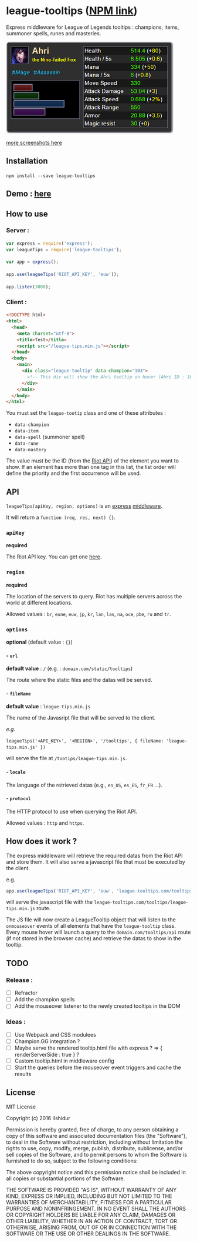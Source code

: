 # league-tooltips ([NPM link](https://www.npmjs.com/package/league-tooltips))

Express middleware for League of Legends tooltips : champions, items, summoner spells, runes and masteries.

![Champion tooltip](previews/champion.png)

[more screenshots here](PREVIEWS.md)

## Installation

`npm install --save league-tooltips`

## Demo : [here](https://tooltips.lol-item-sets-generator.org/)

## How to use

### Server :
```javascript
var express = require('express');
var leagueTips = require('league-tooltips');

var app = express();

app.use(leagueTips('RIOT_API_KEY', 'euw'));

app.listen(3000);
```

### Client :
```html
<!DOCTYPE html>
<html>
  <head>
    <meta charset="utf-8">
    <title>Test</title>
    <script src="/league-tips.min.js"></script>
  </head>
  <body>
    <main>
      <div class="league-tooltip" data-champion="103">
        <!-- This div will show the Ahri tooltip on hover (Ahri ID : 103) -->
      </div>
    </main>
  </body>
</html>
```

You must set the `league-tootip` class and one of these attributes :

* `data-champion`
* `data-item`
* `data-spell` (summoner spell)
* `data-rune`
* `data-mastery`

The value must be the ID (from the [Riot API](https://developer.riotgames.com/)) of the element you want to show. If an element has more than one tag in this list, the list order will define the priority and the first occurrence will be used.

## API

`leagueTips(apiKey, region, options)` is an [express](http://expressjs.com/) [middleware](http://expressjs.com/en/guide/using-middleware.html).

It will return a `function (req, res, next) {}`.

### `apiKey`

**required**

The Riot API key. You can get one [here](https://developer.riotgames.com/).

### `region`

**required**

The location of the servers to query.
Riot has multiple servers across the world at different locations.

Allowed values : `br`, `eune`, `euw`, `jp`, `kr`, `lan`, `las`, `na`, `oce`, `pbe`, `ru` and `tr`.

### `options`

**optional** (default value : `{}`)

#### - `url`

**default value** : `/` (e.g. : `domain.com/static/tooltips`)

The route where the static files and the datas will be served.

#### - `fileName`

**default value** : `league-tips.min.js`

The name of the Javasript file that will be served to the client.

*e.g.*

`leagueTips('<API_KEY>', '<REGION>', '/tooltips', { fileName: 'league-tips.min.js' })`

will serve the file at `/tootips/league-tips.min.js`.

#### - `locale`

The language of the retrieved datas (e.g., `en_US`, `es_ES`, `fr_FR` ...).

#### - `protocol`

The HTTP protocol to use when querying the Riot API.

Allowed values : `http` and `https`.

## How does it work ?

The express middleware will retrieve the required datas from the Riot API and store them. It will also serve a javascript file that must be executed by the client.

e.g.

```javascript
app.use(leagueTips('RIOT_API_KEY', 'euw', 'league-tooltips.com/tooltips', { fileName: 'league-tips.min.js' }));
```
will serve the javascript file with the `league-tooltips.com/tooltips/league-tips.min.js` route.

The JS file will now create a LeagueTooltip object that will listen to the `onmouseover` events of all elements that have the `league-tooltip` class.
Every mouse hover will launch a query to the `domain.com/tooltips/api` route (if not stored in the browser cache) and retrieve the datas to show in the tooltip.

## TODO

### Release :
- [ ] Refractor
- [ ] Add the champion spells
- [ ] Add the mouseover listener to the newly created tooltips in the DOM

### Ideas :
- [ ] Use Webpack and CSS modulees
- [ ] Champion.GG integration ?
- [ ] Maybe serve the rendered tooltip.html file with express ? => { renderServerSide : true } ?
- [ ] Custom tooltip.html in middleware config
- [ ] Start the queries before the mouseover event triggers and cache the results

## License

MIT License

Copyright (c) 2016 Ilshidur

Permission is hereby granted, free of charge, to any person obtaining a copy
of this software and associated documentation files (the "Software"), to deal
in the Software without restriction, including without limitation the rights
to use, copy, modify, merge, publish, distribute, sublicense, and/or sell
copies of the Software, and to permit persons to whom the Software is
furnished to do so, subject to the following conditions:

The above copyright notice and this permission notice shall be included in all
copies or substantial portions of the Software.

THE SOFTWARE IS PROVIDED "AS IS", WITHOUT WARRANTY OF ANY KIND, EXPRESS OR
IMPLIED, INCLUDING BUT NOT LIMITED TO THE WARRANTIES OF MERCHANTABILITY,
FITNESS FOR A PARTICULAR PURPOSE AND NONINFRINGEMENT. IN NO EVENT SHALL THE
AUTHORS OR COPYRIGHT HOLDERS BE LIABLE FOR ANY CLAIM, DAMAGES OR OTHER
LIABILITY, WHETHER IN AN ACTION OF CONTRACT, TORT OR OTHERWISE, ARISING FROM,
OUT OF OR IN CONNECTION WITH THE SOFTWARE OR THE USE OR OTHER DEALINGS IN THE
SOFTWARE.
